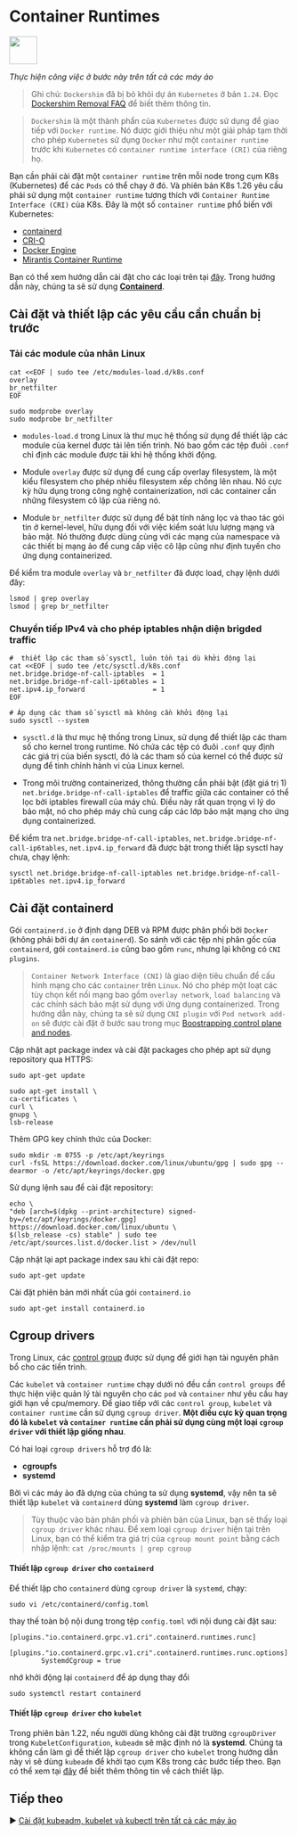 # Container Runtimes
<p align="left">
<img src="https://containerd.io/img/logos/icon/black/containerd-icon-black.png" width="50" >
</p>

*Thực hiện công việc ở bước này trên tất cả các máy ảo*

> Ghi chú: `Dockershim` đã bị bỏ khỏi dự án `Kubernetes` ở bản `1.24`. Đọc [Dockershim Removal FAQ](https://kubernetes.io/blog/2022/02/17/dockershim-faq/) để biết thêm thông tin.

> `Dockershim` là một thành phẩn của `Kubernetes` được sử dụng để giao tiếp với `Docker runtime`. Nó được giới thiệu như một giải pháp tạm thời cho phép `Kubernetes` sử dụng `Docker` như một `container runtime` trước khi `Kubernetes` có `container runtime interface (CRI)` của riêng họ.

Bạn cần phải cài đặt một `container runtime` trên mỗi node trong cụm K8s (Kubernetes) để các `Pods` có thể chạy ở đó. Và phiên bản K8s 1.26 yêu cầu phải sử dụng một `container runtime` tương thích với `Container Runtime Interface (CRI)` của K8s. Đây là một số `container runtime` phổ biến với Kubernetes:
* [containerd](https://containerd.io/)
* [CRI-O](https://cri-o.io/)
* [Docker Engine](https://docs.docker.com/engine/)
* [Mirantis Container Runtime](https://docs.mirantis.com/mcr/20.10/overview.html)

Bạn có thể xem hướng dẫn cài đặt cho các loại trên tại [đây](https://kubernetes.io/docs/setup/production-environment/container-runtimes/). Trong hướng dẫn này, chúng ta sẽ sử dụng [**Containerd**](https://github.com/containerd/containerd/blob/main/docs/getting-started.md).

## Cài đặt và thiết lập các yêu cầu cần chuẩn bị trước

### Tải các module của nhân Linux

    cat <<EOF | sudo tee /etc/modules-load.d/k8s.conf
    overlay
    br_netfilter
    EOF

    sudo modprobe overlay
    sudo modprobe br_netfilter

* `modules-load.d` trong Linux là thư mục hệ thống sử dụng để thiết lập các module của kernel được tải lên tiến trình. Nó bao gồm các tệp đuôi `.conf` chỉ định các module được tải khi hệ thống khởi động.

* Module `overlay` được sử dụng để cung cấp overlay filesystem, là một kiểu filesystem cho phép nhiều filesystem xếp chồng lên nhau. Nó cực kỳ hữu dụng trong công nghệ containerization, nơi các container cần những filesystem cô lập của riêng nó.

* Module `br_netfilter` được sử dụng để bật tính năng lọc và thao tác gói tin ở kernel-level, hữu dụng đối với việc kiểm soát lưu lượng mạng và bảo mật. Nó thường được dùng cùng với các mạng của namespace và các thiết bị mạng ảo để cung cấp việc cô lập cũng như định tuyến cho ứng dụng containerized.  

Để kiểm tra module `overlay` và `br_netfilter` đã được load, chạy lệnh dưới đây:

    lsmod | grep overlay
    lsmod | grep br_netfilter

### Chuyển tiếp IPv4 và cho phép iptables nhận diện brigded traffic

    #  thiết lập các tham số sysctl, luôn tồn tại dù khởi động lại
    cat <<EOF | sudo tee /etc/sysctl.d/k8s.conf
    net.bridge.bridge-nf-call-iptables  = 1
    net.bridge.bridge-nf-call-ip6tables = 1
    net.ipv4.ip_forward                 = 1
    EOF

    # Áp dụng các tham số sysctl mà không cần khởi động lại
    sudo sysctl --system

* `sysctl.d` là thư mục hệ thống trong Linux, sử dụng để thiết lập các tham số cho kernel trong runtime. Nó chứa các tệp có đuôi `.conf` quy định các giá trị của biến sysctl, đó là các tham số của kernel có thể được sử dụng để tinh chỉnh hành vi của Linux kernel.

* Trong môi trường containerized, thông thường cần phải bật (đặt giá trị 1) `net.bridge.bridge-nf-call-iptables` để traffic giữa các container có thể lọc bởi iptables firewall của máy chủ. Điều này rất quan trọng vì lý do bảo mật, nó cho phép máy chủ cung cấp các lớp bảo mật mạng cho ứng dụng containerized.

Để kiểm tra `net.bridge.bridge-nf-call-iptables`, `net.bridge.bridge-nf-call-ip6tables`, `net.ipv4.ip_forward` đã được bật trong thiết lập sysctl hay chưa, chạy lệnh:

    sysctl net.bridge.bridge-nf-call-iptables net.bridge.bridge-nf-call-ip6tables net.ipv4.ip_forward

## Cài đặt containerd

Gói `containerd.io` ở định dạng DEB và RPM được phân phối bởi `Docker` (không phải bởi dự án `containerd`). So sánh với các tệp nhị phân gốc của `containerd`, gói `containerd.io` cũng bao gồm `runc`, nhưng lại không có `CNI plugins`.

>`Container Network Interface (CNI)` là giao diện tiêu chuẩn để cấu hình mạng cho các `container` trên `Linux`. Nó cho phép một loạt các tùy chọn kết nối mạng bao gồm `overlay network`, `load balancing` và các chính sách bảo mật sử dụng với ứng dụng containerized. Trong hướng dẫn này, chúng ta sẽ sử dụng `CNI plugin` với `Pod network add-on` sẽ được cài đặt ở bước sau trong mục [Boostrapping control plane and nodes](/docs/en/Boostrapping-control-plane-and-nodes.md/##installing-a-pod-network-add-on).

Cập nhật apt package index và cài đặt packages cho phép apt sử dụng repository qua HTTPS:

    sudo apt-get update

    sudo apt-get install \
    ca-certificates \
    curl \
    gnupg \
    lsb-release

Thêm GPG key chính thức của Docker:

    sudo mkdir -m 0755 -p /etc/apt/keyrings
    curl -fsSL https://download.docker.com/linux/ubuntu/gpg | sudo gpg --dearmor -o /etc/apt/keyrings/docker.gpg

Sử dụng lệnh sau để cài đặt repository:

    echo \
    "deb [arch=$(dpkg --print-architecture) signed-by=/etc/apt/keyrings/docker.gpg] https://download.docker.com/linux/ubuntu \
    $(lsb_release -cs) stable" | sudo tee /etc/apt/sources.list.d/docker.list > /dev/null

Cập nhật lại apt package index sau khi cài đặt repo:

    sudo apt-get update

Cài đặt phiên bản mới nhất của gói `containerd.io`

    sudo apt-get install containerd.io

## Cgroup drivers

Trong Linux, các [control group](https://docs.kernel.org/admin-guide/cgroup-v1/cgroups.html) được sử dụng để giới hạn tài nguyên phân bổ cho các tiến trình.

Các `kubelet` và `container runtime` chạy dưới nó đều cần `control groups` để thực hiện việc quản lý tài nguyên cho các `pod` và `container` như yêu cầu hay giới hạn về cpu/memory. Để giao tiếp với các `control group`, `kubelet` và `container runtime` cần sử dụng `cgroup driver`. **Một điều cực kỳ quan trọng đó là `kubelet` và `container runtime` cần phải sử dụng cùng một loại `cgroup driver` với thiết lập giống nhau**.

Có hai loại `cgroup drivers` hỗ trợ đó là:

* **cgroupfs**
* **systemd**

Bởi vì các máy ảo đã dựng của chúng ta sử dụng **systemd**, vậy nên ta sẽ thiết lập `kubelet` và `containerd` dùng **systemd** làm `cgroup driver`.


>Tùy thuộc vào bản phân phối và phiên bản của Linux, bạn sẽ thấy loại `cgroup driver` khác nhau. Để xem loại `cgroup driver` hiện tại trên Linux, bạn có thể kiểm tra giá trị của `cgroup mount point` bằng cách nhập lệnh: `cat /proc/mounts | grep cgroup`

#### Thiết lập `cgroup driver` cho `containerd`

Để thiết lập cho `containerd` dùng `cgroup driver` là `systemd`, chạy:

    sudo vi /etc/containerd/config.toml

thay thế toàn bộ nội dung trong tệp `config.toml` với nội dung cài đặt sau: 

    [plugins."io.containerd.grpc.v1.cri".containerd.runtimes.runc]
        [plugins."io.containerd.grpc.v1.cri".containerd.runtimes.runc.options]
            SystemdCgroup = true

nhớ khởi động lại `containerd` để áp dụng thay đổi

    sudo systemctl restart containerd

#### Thiết lập `cgroup driver` cho `kubelet`

Trong phiên bản 1.22, nếu người dùng không cài đặt trường `cgroupDriver` trong `KubeletConfiguration`, `kubeadm` sẽ mặc định nó là **systemd**. 
Chúng ta không cần làm gì để thiết lập `cgroup driver` cho `kubelet` trong hướng dẫn này vì sẽ dùng `kubeadm` để khởi tạo cụm K8s trong các bước tiếp theo.
Bạn có thể xem tại [đây](https://kubernetes.io/docs/tasks/administer-cluster/kubeadm/configure-cgroup-driver/#configuring-the-kubelet-cgroup-driver) để biết thêm thông tin về cách thiết lập.

## Tiếp theo

▶️ [Cài đặt kubeadm, kubelet và kubectl trên tất cả các máy ảo](Installing-kubeadm-kubelet-kubectl.md/#kubernetes-cluster-with-containerd)